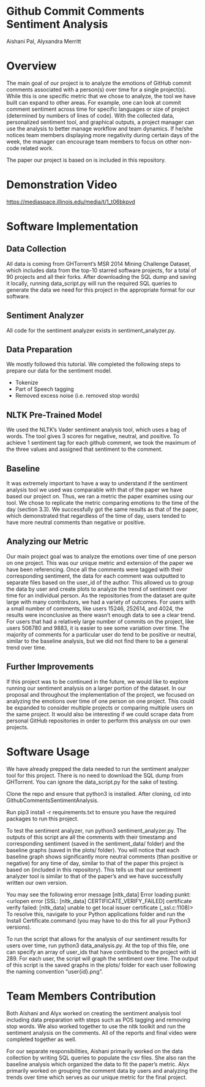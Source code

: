 # Github Commit Comments Sentiment Analysis

Aishani Pal, Alyxandra Merritt

# Overview
The main goal of our project is to analyze the emotions of GitHub commit comments associated with a person(s) over time for a single project(s). While this is one specific metric that we chose to analyze, the tool we have built can expand to other areas. For example, one can look at commit comment sentiment across time for specific languages or size of project (determined by numbers of lines of code). With the collected data, personalized sentiment tool, and graphical outputs, a project manager can use the analysis to better manage workflow and team dynamics. If he/she notices team members displaying more negativity during certain days of the week, the manager can encourage team members to focus on other non-code related work. 

The paper our project is based on is included in this repository. 

# Demonstration Video
https://mediaspace.illinois.edu/media/t/1_t06bkpvd
# Software Implementation
## Data Collection
All data is coming from GHTorrent’s MSR 2014 Mining Challenge Dataset, which includes data from the top-10 starred software projects, for a total of 90 projects and all their forks. After downloading the SQL dump and saving it locally, running data_script.py will run the required SQL queries to generate the data we need for this project in the appropriate format for our software.
## Sentiment Analyzer
All code for the sentiment analyzer exists in sentiment_analyzer.py. 
## Data Preparation
We mostly followed this tutorial. We completed the following steps to prepare our data for the sentiment model.
- Tokenize 
- Part of Speech tagging
- Removed excess noise (i.e. removed stop words)
## NLTK Pre-Trained Model
We used the NLTK’s Vader sentiment analysis tool, which uses a bag of words. The tool gives 3 scores for negative, neutral, and positive. To achieve 1 sentiment tag for each github comment, we took the maximum of the three values and assigned that sentiment to the comment. 
## Baseline
It was extremely important to have a way to understand if the sentiment analysis tool we used was comparable with that of the paper we have based our project on. Thus, we ran a metric the paper examines using our tool. We chose to replicate the metric comparing emotions to the time of the day (section 3.3). We successfully got the same results as that of the paper, which demonstrated that regardless of the time of day, users tended to have more neutral comments than negative or positive. 
## Analyzing our Metric
Our main project goal was to analyze the emotions over time of one person on one project. This was our unique metric and extension of the paper we have been referencing. Once all the comments were tagged with their corresponding sentiment, the data for each comment was outputted to separate files based on the user_id of the author. This allowed us to group the data by user and create plots to analyze the trend of sentiment over time for an individual person. As the repositories from the dataset are quite large with many contributors, we had a variety of outcomes. For users with a small number of comments, like users 15246, 252614, and 4024, the results were inconclusive as there wasn’t enough data to see a clear trend. For users that had a relatively large number of commits on the project, like users 506780 and 9883, it is easier to see some variation over time. The majority of comments for a particular user do tend to be positive or neutral, similar to the baseline analysis, but we did not find there to be a general trend over time.
## Further Improvements
If this project was to be continued in the future, we would like to explore running our sentiment analysis on a larger portion of the dataset. In our proposal and throughout the implementation of the project, we focused on analyzing the emotions over time of one person on one project. This could be expanded to consider multiple projects or comparing multiple users on the same project. It would also be interesting if we could scrape data from personal GitHub repositories in order to perform this analysis on our own projects.
# Software Usage
We have already prepped the data needed to run the sentiment analyzer tool for this project. There is no need to download the SQL dump from GHTorrent. You can ignore the data_script.py for the sake of testing.

Clone the repo and ensure that python3 is installed. After cloning, cd into GithubCommentsSentimentAnalysis.

Run pip3 install -r requirements.txt to ensure you have the required packages to run this project.

To test the sentiment analyzer, run python3 sentiment_analyzer.py. The outputs of this script are all the comments with their timestamp and corresponding sentiment (saved in the sentiment_data/ folder) and the baseline graphs (saved in the plots/ folder). You will notice that each baseline graph shows significantly more neutral comments (than positive or negative) for any time of day, similar to that of the paper this project is based on (included in this repository). This tells us that our sentiment analyzer tool is similar to that of the paper’s and we have successfully written our own version.

You may see the following error message
[nltk_data] Error loading punkt: <urlopen error [SSL:
[nltk_data]     CERTIFICATE_VERIFY_FAILED] certificate verify failed:
[nltk_data]     unable to get local issuer certificate (_ssl.c:1108)>
		To resolve this, navigate to your Python applications folder and run the Install Certificate.command (you may have to do this for all your Python3 versions). 



To run the script that allows for the analysis of our sentiment results for users over time, run python3 data_analysis.py. At the top of this file, one can specify an array of user_ids that have contributed to the project with id 289. For each user, the script will graph the sentiment over time. The output of this script is the saved graphs in the plots/ folder for each user following the naming convention “user{id}.png”.
# Team Members Contribution
Both Aishani and Alyx worked on creating the sentiment analysis tool including data preparation with steps such as POS tagging and removing stop words. We also worked together to use the nltk toolkit and run the sentiment analysis on the comments. All of the reports and final video were completed together as well.

For our separate responsibilities, Aishani primarily worked on the data collection by writing SQL queries to populate the csv files. She also ran the baseline analysis which organized the data to fit the paper’s metric. Alyx primarily worked on grouping the comment data by users and analyzing the trends over time which serves as our unique metric for the final project.

